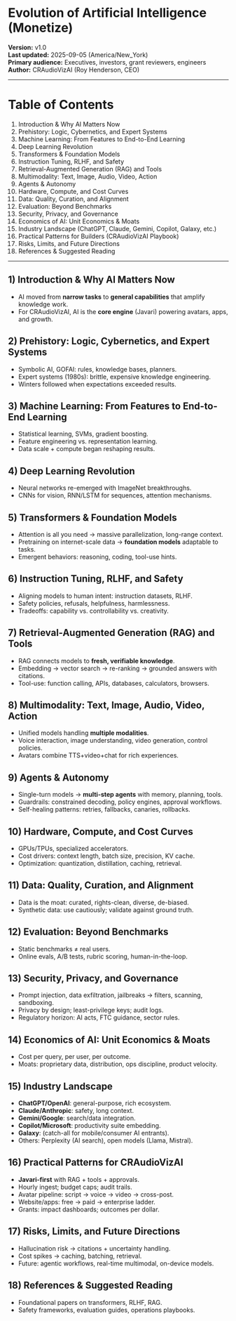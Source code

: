 # Evolution of Artificial Intelligence (Monetize)

**Version:** v1.0  
**Last updated:** 2025-09-05 (America/New_York)  
**Primary audience:** Executives, investors, grant reviewers, engineers  
**Author:** CRAudioVizAI (Roy Henderson, CEO)  

---
# Table of Contents
1. Introduction & Why AI Matters Now
2. Prehistory: Logic, Cybernetics, and Expert Systems
3. Machine Learning: From Features to End-to-End Learning
4. Deep Learning Revolution
5. Transformers & Foundation Models
6. Instruction Tuning, RLHF, and Safety
7. Retrieval-Augmented Generation (RAG) and Tools
8. Multimodality: Text, Image, Audio, Video, Action
9. Agents & Autonomy
10. Hardware, Compute, and Cost Curves
11. Data: Quality, Curation, and Alignment
12. Evaluation: Beyond Benchmarks
13. Security, Privacy, and Governance
14. Economics of AI: Unit Economics & Moats
15. Industry Landscape (ChatGPT, Claude, Gemini, Copilot, Galaxy, etc.)
16. Practical Patterns for Builders (CRAudioVizAI Playbook)
17. Risks, Limits, and Future Directions
18. References & Suggested Reading

---
## 1) Introduction & Why AI Matters Now
- AI moved from **narrow tasks** to **general capabilities** that amplify knowledge work.
- For CRAudioVizAI, AI is the **core engine** (Javari) powering avatars, apps, and growth.

## 2) Prehistory: Logic, Cybernetics, and Expert Systems
- Symbolic AI, GOFAI: rules, knowledge bases, planners.
- Expert systems (1980s): brittle, expensive knowledge engineering.
- Winters followed when expectations exceeded results.

## 3) Machine Learning: From Features to End-to-End Learning
- Statistical learning, SVMs, gradient boosting.
- Feature engineering vs. representation learning.
- Data scale + compute began reshaping results.

## 4) Deep Learning Revolution
- Neural networks re-emerged with ImageNet breakthroughs.
- CNNs for vision, RNN/LSTM for sequences, attention mechanisms.

## 5) Transformers & Foundation Models
- Attention is all you need → massive parallelization, long-range context.
- Pretraining on internet-scale data → **foundation models** adaptable to tasks.
- Emergent behaviors: reasoning, coding, tool-use hints.

## 6) Instruction Tuning, RLHF, and Safety
- Aligning models to human intent: instruction datasets, RLHF.
- Safety policies, refusals, helpfulness, harmlessness.
- Tradeoffs: capability vs. controllability vs. creativity.

## 7) Retrieval-Augmented Generation (RAG) and Tools
- RAG connects models to **fresh, verifiable knowledge**.
- Embedding → vector search → re-ranking → grounded answers with citations.
- Tool-use: function calling, APIs, databases, calculators, browsers.

## 8) Multimodality: Text, Image, Audio, Video, Action
- Unified models handling **multiple modalities**.
- Voice interaction, image understanding, video generation, control policies.
- Avatars combine TTS+video+chat for rich experiences.

## 9) Agents & Autonomy
- Single-turn models → **multi-step agents** with memory, planning, tools.
- Guardrails: constrained decoding, policy engines, approval workflows.
- Self-healing patterns: retries, fallbacks, canaries, rollbacks.

## 10) Hardware, Compute, and Cost Curves
- GPUs/TPUs, specialized accelerators.
- Cost drivers: context length, batch size, precision, KV cache.
- Optimization: quantization, distillation, caching, retrieval.

## 11) Data: Quality, Curation, and Alignment
- Data is the moat: curated, rights-clean, diverse, de-biased.
- Synthetic data: use cautiously; validate against ground truth.

## 12) Evaluation: Beyond Benchmarks
- Static benchmarks ≠ real users.
- Online evals, A/B tests, rubric scoring, human-in-the-loop.

## 13) Security, Privacy, and Governance
- Prompt injection, data exfiltration, jailbreaks → filters, scanning, sandboxing.
- Privacy by design; least-privilege keys; audit logs.
- Regulatory horizon: AI acts, FTC guidance, sector rules.

## 14) Economics of AI: Unit Economics & Moats
- Cost per query, per user, per outcome.
- Moats: proprietary data, distribution, ops discipline, product velocity.

## 15) Industry Landscape
- **ChatGPT/OpenAI**: general-purpose, rich ecosystem.  
- **Claude/Anthropic**: safety, long context.  
- **Gemini/Google**: search/data integration.  
- **Copilot/Microsoft**: productivity suite embedding.  
- **Galaxy**: (catch-all for mobile/consumer AI entrants).  
- Others: Perplexity (AI search), open models (Llama, Mistral).

## 16) Practical Patterns for CRAudioVizAI
- **Javari-first** with RAG + tools + approvals.
- Hourly ingest; budget caps; audit trails.
- Avatar pipeline: script → voice → video → cross-post.
- Website/apps: free → paid → enterprise ladder.
- Grants: impact dashboards; outcomes per dollar.

## 17) Risks, Limits, and Future Directions
- Hallucination risk → citations + uncertainty handling.
- Cost spikes → caching, batching, retrieval.
- Future: agentic workflows, real-time multimodal, on-device models.

## 18) References & Suggested Reading
- Foundational papers on transformers, RLHF, RAG.
- Safety frameworks, evaluation guides, operations playbooks.
